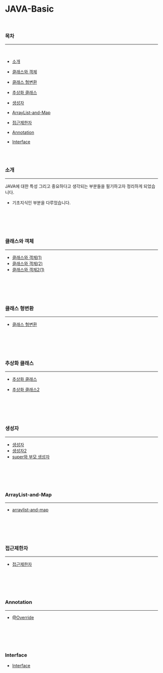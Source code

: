 # JAVA-Basic

<br>

### 목차

---

<br>

- [소개](#소개)

- [클래스와 객체](#클래스와-객체)

- [클래스 형변환](#클래스-형변환)

- [추상화 클래스](#추상화-클래스)

- [생성자](#생성자)

- [ArrayList-and-Map](#ArrayList-and-Map)

- [접근제한자](#접근제한자)

- [Annotation](#Annotation)

- [Interface](#Interface)

<br>
<br>

### 소개

---

JAVA에 대한 특성 그리고 중요하다고 생각되는 부분들을 필기하고자 정리하게 되었습니다.

- 기초지식인 부분을 다루었습니다.

<br>
<br>
<br>
<br>

### 클래스와 객체

---

- [클래스와 객체(1)](https://github.com/shinwoos/JAVA-Basic/blob/master/doc-dir/class-and-object/class-and-object1.md)
- [클래스와 객체(2)](https://github.com/shinwoos/JAVA-Basic/blob/master/doc-dir/class-and-object/class-and-object2.md)
- [클래스와 객체2(1)](https://github.com/shinwoos/JAVA-Basic/blob/master/doc-dir/class-and-object/class-and-object2-1.md)

<br>
<br>
<br>
<br>

### 클래스 형변환

---

- [클래스 형변환](https://github.com/shinwoos/JAVA-Basic/blob/master/doc-dir/class-casting/class-casting1.md)

<br>
<br>
<br>
<br>

### 추상화 클래스

---

- [추상화 클래스](https://github.com/shinwoos/JAVA-Basic/blob/master/doc-dir/abstract/abstract.md)

- [추상화 클래스2](https://github.com/shinwoos/JAVA-Basic/blob/master/doc-dir/abstract/abstract2.md)

<br>
<br>
<br>
<br>

### 생성자

---

- [생성자](https://github.com/shinwoos/JAVA-Basic/blob/master/doc-dir/constructor/constructor.md)
- [생성자2](https://github.com/shinwoos/JAVA-Basic/blob/master/doc-dir/constructor/constructor2.md)
- [super와 부모 생성자](https://github.com/shinwoos/JAVA-Basic/blob/master/doc-dir/constructor/constructor_super.md)

<br>
<br>
<br>
<br>

### ArrayList-and-Map

---

- [arraylist-and-map](https://github.com/shinwoos/JAVA-Basic/blob/master/doc-dir/arraylist-and-map/arraylist-and-map.md)

<br>
<br>
<br>
<br>

### 접근제한자

---

- [접근제한자](https://github.com/shinwoos/JAVA-Basic/blob/master/doc-dir/access-modifier/access-modifier.md)

<br>
<br>
<br>
<br>

### Annotation

---

- [@Override](https://github.com/shinwoos/JAVA-Basic/blob/master/doc-dir/Annotation/Override.md)

<br>
<br>
<br>
<br>

### Interface

- [Interface](https://github.com/shinwoos/JAVA-Basic/blob/master/doc-dir/interface/interface.md)

